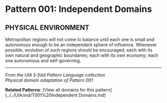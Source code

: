 # Pattern 001: Independent Domains

## PHYSICAL ENVIRONMENT

Metropolitan regions will not come to balance until each one is small and autonomous enough to be an independent sphere of influence. Whenever possible, evolution of such regions should be encouraged; each with its own natural and geographic boundaries; each with its own economy; each one autonomous and self-governing.

---

*From the UIA 5-fold Pattern Language collection*  
*Physical domain adaptation of Pattern 001*

**Related Patterns**: [View all domains for this pattern](../../UIA/md/T001%20Independent Domains.md)
